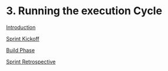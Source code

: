 # 3. Running the execution Cycle

[Introduction](3%20Running%20the%20execution%20Cycle%20ff9a1152c50a4659b1e11204712b9192/Introduction%2095a25a18726e431f8c5f681bea1428ea.md)

[Sprint Kickoff](3%20Running%20the%20execution%20Cycle%20ff9a1152c50a4659b1e11204712b9192/Sprint%20Kickoff%20486f5860277148b4ba4c6a7faa7a2480.md)

[Build Phase](3%20Running%20the%20execution%20Cycle%20ff9a1152c50a4659b1e11204712b9192/Build%20Phase%2072175becebc34843b5a2215a6bd6d7d4.md)

[Sprint Retrospective](3%20Running%20the%20execution%20Cycle%20ff9a1152c50a4659b1e11204712b9192/Sprint%20Retrospective%20946e4df497a341db9726af0b9fe5b96c.md)